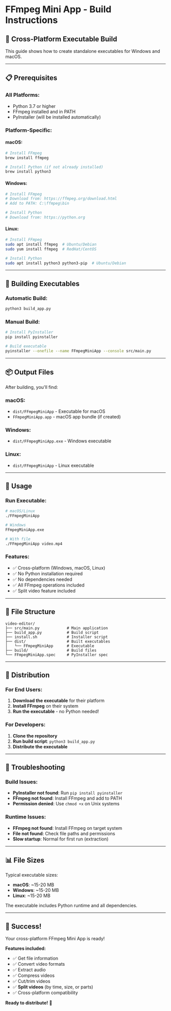# FFmpeg Mini App - Build Instructions

## 🎯 Cross-Platform Executable Build

This guide shows how to create standalone executables for Windows and macOS.

---

## 📋 Prerequisites

### All Platforms:
- Python 3.7 or higher
- FFmpeg installed and in PATH
- PyInstaller (will be installed automatically)

### Platform-Specific:

#### macOS:
```bash
# Install FFmpeg
brew install ffmpeg

# Install Python (if not already installed)
brew install python3
```

#### Windows:
```bash
# Install FFmpeg
# Download from: https://ffmpeg.org/download.html
# Add to PATH: C:\ffmpeg\bin

# Install Python
# Download from: https://python.org
```

#### Linux:
```bash
# Install FFmpeg
sudo apt install ffmpeg  # Ubuntu/Debian
sudo yum install ffmpeg  # RedHat/CentOS

# Install Python
sudo apt install python3 python3-pip  # Ubuntu/Debian
```

---

## 🔨 Building Executables

### Automatic Build:
```bash
python3 build_app.py
```

### Manual Build:
```bash
# Install PyInstaller
pip install pyinstaller

# Build executable
pyinstaller --onefile --name FFmpegMiniApp --console src/main.py
```

---

## 📦 Output Files

After building, you'll find:

### macOS:
- `dist/FFmpegMiniApp` - Executable for macOS
- `FFmpegMiniApp.app` - macOS app bundle (if created)

### Windows:
- `dist/FFmpegMiniApp.exe` - Windows executable

### Linux:
- `dist/FFmpegMiniApp` - Linux executable

---

## 🚀 Usage

### Run Executable:
```bash
# macOS/Linux
./FFmpegMiniApp

# Windows
FFmpegMiniApp.exe

# With file
./FFmpegMiniApp video.mp4
```

### Features:
- ✅ Cross-platform (Windows, macOS, Linux)
- ✅ No Python installation required
- ✅ No dependencies needed
- ✅ All FFmpeg operations included
- ✅ Split video feature included

---

## 📁 File Structure

```
video-editor/
├── src/main.py            # Main application
├── build_app.py           # Build script
├── install.sh             # Installer script
├── dist/                  # Built executables
│   └── FFmpegMiniApp      # Executable
├── build/                 # Build files
└── FFmpegMiniApp.spec     # PyInstaller spec
```

---

## 🎯 Distribution

### For End Users:
1. **Download the executable** for their platform
2. **Install FFmpeg** on their system
3. **Run the executable** - no Python needed!

### For Developers:
1. **Clone the repository**
2. **Run build script**: `python3 build_app.py`
3. **Distribute the executable**

---

## 🔧 Troubleshooting

### Build Issues:
- **PyInstaller not found**: Run `pip install pyinstaller`
- **FFmpeg not found**: Install FFmpeg and add to PATH
- **Permission denied**: Use `chmod +x` on Unix systems

### Runtime Issues:
- **FFmpeg not found**: Install FFmpeg on target system
- **File not found**: Check file paths and permissions
- **Slow startup**: Normal for first run (extraction)

---

## 📊 File Sizes

Typical executable sizes:
- **macOS**: ~15-20 MB
- **Windows**: ~15-20 MB  
- **Linux**: ~15-20 MB

The executable includes Python runtime and all dependencies.

---

## 🎉 Success!

Your cross-platform FFmpeg Mini App is ready!

**Features included:**
- ✅ Get file information
- ✅ Convert video formats
- ✅ Extract audio
- ✅ Compress videos
- ✅ Cut/trim videos
- ✅ **Split videos** (by time, size, or parts)
- ✅ Cross-platform compatibility

**Ready to distribute!** 🚀
